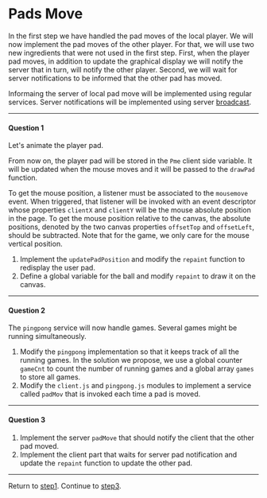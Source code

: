 Pads Move
=========

In the first step we have handled the pad moves of the local player.
We will now implement the pad moves of the other player. For that, we
will use two new ingredients that were not used in the first
step. First, when the player pad moves, in addition to update the
graphical display we will notify the server that in turn, will notify
the other player. Second, we will wait for server notifications to be
informed that the other pad has moved.

Informaing the server of local pad move will be implemented using
regular services. Server notifications will be implemented using
server [broadcast](http://hop-dev.inria.fr/home/00-hop.html#broadcast).

*****************************************************************************
#### Question 1 ####

Let's animate the player pad. 

From now on, the player pad will be stored in the `Pme` client side variable.
It will be updated when the mouse moves and it will be passed to the `drawPad`
function.

To get the mouse position, a listener must be associated to the `mousemove`
event. When triggered, that listener will be invoked with an event descriptor
whose properties `clientX` and `clientY` will be the mouse absolute position
in the page. To get the mouse position relative to the canvas, the 
absolute positions, denoted by the two canvas properties `offsetTop` and
`offsetLeft`, should be subtracted. Note that for the game, we only care for 
the mouse vertical position.

 1. Implement the `updatePadPosition` and modify the `repaint` function to
redisplay the user pad.
 2. Define a global variable for the ball and modify `repaint`
to draw it on the canvas.
  
*****************************************************************************
#### Question 2 ####

The `pingpong` service will now handle games. Several games
might be running simultaneously.

 1. Modify the `pingpong` implementation so that it keeps track of all
the running games. In the solution we propose, we use a global counter
`gameCnt` to count the number of running games and a global array
`games` to store all games.
 2. Modify the `client.js` and `pingpong.js` modules to implement a
service called `padMov` that is invoked each time a pad is moved.

*****************************************************************************
#### Question 3 ####

 1. Implement the server `padMove` that should notify the client that
the other pad moved.
 2. Implement the client part that waits for server pad notification
and update the `repaint` function to update the other pad.


*****************************************************************************
Return to [step1](https://github.com/manuel-serrano/hop-tutorials/tree/master/pipo/step1/).
Continue to [step3](https://github.com/manuel-serrano/hop-tutorials/tree/master/pipo/step3/).


